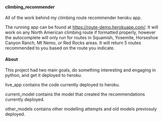 #### climbing_recommender

All of the work behind my climbing route recommender heroku app.

The running app can be found at https://route-demo.herokuapp.com/. It will work on any North American climbing route if formatted properly, however the autocomplete will only run for routes in Squamish, Yosemite, Horseshoe Canyon Ranch, Mt Nemo, or Red Rocks areas. It will return 5 routes recommended to you based on the route you indicate.

#### About

This project had two main goals, do something interesting and engaging in python, and get it deployed to heroku.

live_app contains the code currently deployed to heroku.

current_model contains the model that created the recommendations currently deployed.

other_models contains other modelling attempts and old models previosuly deployed.
